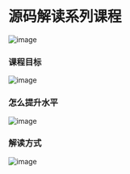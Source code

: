 # 源码解读系列课程
![image](https://user-images.githubusercontent.com/5234349/135646751-10ff9113-9257-49a4-8997-c95ad500bbe3.png)

### 课程目标
![image](https://user-images.githubusercontent.com/5234349/135604831-7c169db1-be91-42cd-a4a7-f68e1e1614b0.png)

### 怎么提升水平
![image](https://user-images.githubusercontent.com/5234349/135604623-891c55e7-d0b5-49cf-be50-c9a14e229255.png)

### 解读方式
![image](https://user-images.githubusercontent.com/5234349/135644294-763909aa-620f-4c22-b64a-0f8268e5222d.png)
